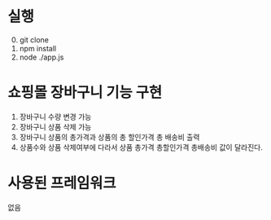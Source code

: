 # 실행
0. git clone
1. npm install
2. node ./app.js

# 쇼핑몰 장바구니 기능 구현
1. 장바구니 수량 변경 가능
2. 장바구니 상품 삭제 가능
3. 장바구니 상품의 총가격과 상품의 총 할인가격 총 배송비 출력
4. 상품수와 상품 삭제여부에 다라서 상품 총가격 총할인가격 총배송비 값이 달라진다.

# 사용된 프레임워크  
없음